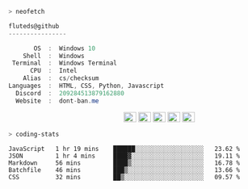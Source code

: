 ```zsh
> neofetch
```

<!--align="left" src="https://github.com/fluteds.png" alt="logo.png" width="200"/>-->

```csharp
fluteds@github
----------------

       OS  :  Windows 10
    Shell  :  Windows
 Terminal  :  Windows Terminal
      CPU  :  Intel
    Alias  :  cs/checksum
Languages  :  HTML, CSS, Python, Javascript
  Discord  :  209284513879162880
  Website  :  dont-ban.me
```

<p align="left">
  &nbsp; &nbsp; &nbsp; &nbsp; &nbsp;&nbsp; &nbsp; &nbsp; &nbsp; &nbsp;&nbsp; &nbsp; &nbsp; &nbsp; &nbsp; &nbsp; &nbsp; &nbsp; &nbsp; &nbsp; &nbsp;&nbsp; &nbsp; &nbsp; &nbsp; &nbsp;&nbsp; &nbsp; &nbsp; &nbsp; &nbsp;
  <img alt="#474342" src="https://via.placeholder.com/15/ADBAC7/000000?text=+" width="25" height="20" />
  <img alt="#fbedf6" src="https://via.placeholder.com/15/6CB6FF/000000?text=+" width="25" height="20" />
  <img alt="#c9594d" src="https://via.placeholder.com/15/F47067/000000?text=+" width="25" height="20" />
  <img alt="#f8b9b2" src="https://via.placeholder.com/15/DCBDFB/000000?text=+" width="25" height="20" />
  <img alt="#f8b9b2" src="https://via.placeholder.com/15/57ab5a/000000?text=+" width="25" height="20" />
</p>

```zsh
> coding-stats
```

<!--START_SECTION:waka-->
```text
JavaScript   1 hr 19 mins    ██████░░░░░░░░░░░░░░░░░░░   23.62 % 
JSON         1 hr 4 mins     ████▓░░░░░░░░░░░░░░░░░░░░   19.11 % 
Markdown     56 mins         ████▒░░░░░░░░░░░░░░░░░░░░   16.78 % 
Batchfile    46 mins         ███▒░░░░░░░░░░░░░░░░░░░░░   13.66 % 
CSS          32 mins         ██▒░░░░░░░░░░░░░░░░░░░░░░   09.57 % 
```
<!--END_SECTION:waka-->

